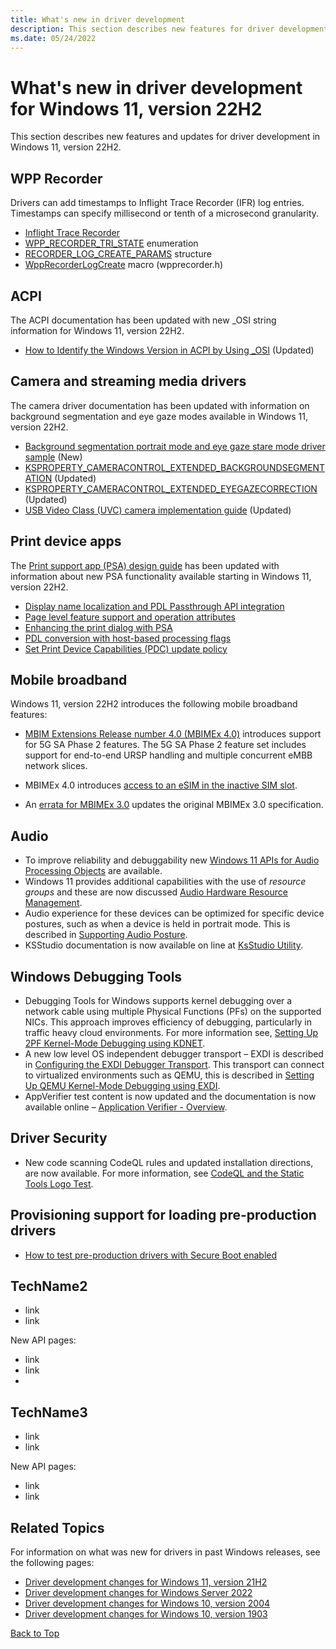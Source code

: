 ```yaml
---
title: What's new in driver development
description: This section describes new features for driver development in Windows 11, version 22H2.
ms.date: 05/24/2022
---
```


# <a name="top"></a>What's new in driver development for Windows 11, version 22H2

This section describes new features and updates for driver development in Windows 11, version 22H2.

## WPP Recorder

Drivers can add timestamps to Inflight Trace Recorder (IFR) log entries. Timestamps can specify millisecond or tenth of a microsecond granularity.

- [Inflight Trace Recorder](/windows-hardware/drivers/devtest/using-wpp-recorder)
- [WPP_RECORDER_TRI_STATE](/windows-hardware/drivers/ddi/wpprecorder/ne-wpprecorder-wpp_recorder_tri_state) enumeration
- [RECORDER_LOG_CREATE_PARAMS](/windows-hardware/drivers/ddi/wpprecorder/ns-wpprecorder-_recorder_log_create_params) structure
- [WppRecorderLogCreate](/windows-hardware/drivers/ddi/wpprecorder/nf-wpprecorder-wpprecorderlogcreate) macro (wpprecorder.h)

## ACPI

The ACPI documentation has been updated with new _OSI string information for Windows 11, version 22H2.

- [How to Identify the Windows Version in ACPI by Using _OSI](/windows-hardware/drivers/acpi/winacpi-osi) (Updated)

## Camera and streaming media drivers

The camera driver documentation has been updated with information on background segmentation and eye gaze modes available in Windows 11, version 22H2.

- [Background segmentation portrait mode and eye gaze stare mode driver sample](/windows-hardware/drivers/stream/background-segmentation-portrait-mode-eye-gaze-stare-mode-driver-sample) (New)
- [KSPROPERTY_CAMERACONTROL_EXTENDED_BACKGROUNDSEGMENTATION](/windows-hardware/drivers/stream/ksproperty-cameracontrol-extended-backgroundsegmentation) (Updated)
- [KSPROPERTY_CAMERACONTROL_EXTENDED_EYEGAZECORRECTION](/windows-hardware/drivers/stream/ksproperty-cameracontrol-extended-eyegazecorrection) (Updated)
- [USB Video Class (UVC) camera implementation guide](/windows-hardware/drivers/stream/uvc-camera-implementation-guide) (Updated)

## Print device apps

The [Print support app (PSA) design guide](/windows-hardware/drivers/devapps/print-support-app-design-guide) has been updated with information about new PSA functionality available starting in Windows 11, version 22H2.

- [Display name localization and PDL Passthrough API integration](/windows-hardware/drivers/devapps/print-support-app-design-guide?branch=release-nickel#display-name-localization-and-pdl-passthrough-api-integration)
- [Page level feature support and operation attributes](/windows-hardware/drivers/devapps/print-support-app-design-guide?branch=release-nickel#page-level-feature-support-and-operation-attributes)
- [Enhancing the print dialog with PSA](/windows-hardware/drivers/devapps/print-support-app-design-guide?branch=release-nickel#enhancing-the-print-dialog-with-psa)
- [PDL conversion with host-based processing flags](/windows-hardware/drivers/devapps/print-support-app-design-guide?branch=release-nickel#pdl-conversion-with-host-based-processing-flags)
- [Set Print Device Capabilities (PDC) update policy](/windows-hardware/drivers/devapps/print-support-app-design-guide?branch=release-nickel#set-print-device-capabilities-pdc-update-policy)


## Mobile broadband

Windows 11, version 22H2 introduces the following mobile broadband features:

- [MBIM Extensions Release number 4.0 (MBIMEx 4.0)](/windows-hardware/drivers/network/mbimex-4.0-5g-sa-phase-2-support) introduces support for 5G SA Phase 2 features. The 5G SA Phase 2 feature set includes support for end-to-end URSP handling and multiple concurrent eMBB network slices.

- MBIMEx 4.0 introduces [access to an eSIM in the inactive SIM slot](/windows-hardware/drivers/network/access-to-esim-in-inactive-sim-slot).

- An [errata for MBIMEx 3.0](/windows-hardware/drivers/network/mbimex-3.0-5g-sa-phase-1-support) updates the original MBIMEx 3.0 specification.

## Audio

- To improve reliability and debuggability new [Windows 11 APIs for Audio Processing Objects](/windows-hardware/drivers/audio/windows-11-apis-for-audio-processing-objects) are available.
- Windows 11 provides additional capabilities with the use of *resource groups* and these are now discussed [Audio Hardware Resource Management](/windows-hardware/drivers/audio/audio-hardware-resource-management).
- Audio experience for these devices can be optimized for specific device postures, such as when a device is held in portrait mode. This is described in [Supporting Audio Posture](/windows-hardware/drivers/audio/supporting-audio-posture).
- KSStudio documentation is now available on line at [KsStudio Utility](/windows-hardware/drivers/audio/ksstudio-utility).

## Windows Debugging Tools

- Debugging Tools for Windows supports kernel debugging over a network cable using multiple Physical Functions (PFs) on the supported NICs. This approach improves efficiency of debugging, particularly in traffic heavy cloud environments. For more information see, [Setting Up 2PF Kernel-Mode Debugging using KDNET](/windows-hardware/drivers/debugger/setting-up-kernel-mode-debugging-using-2pf).
- A new low level OS independent debugger transport – EXDI is described in [Configuring the EXDI Debugger Transport](/windows-hardware/drivers/debugger/configuring-the-exdi-debugger-transport). This transport can connect to virtualized environments such as QEMU, this is described in [Setting Up QEMU Kernel-Mode Debugging using EXDI]( /windows-hardware/drivers/debugger/setting-up-qemu-kernel-mode-debugging-using-exdi).
- AppVerifier test content is now updated and the documentation is now available online – [Application Verifier - Overview]( /windows-hardware/drivers/devtest/application-verifier).

## Driver Security

- New  code scanning CodeQL rules and updated installation directions, are now available. For more information, see [CodeQL and the Static Tools Logo Test]( /windows-hardware/drivers/devtest/static-tools-and-codeq).

## Provisioning support for loading pre-production drivers

- [How to test pre-production drivers with Secure Boot enabled](./install/preproduction-driver-signing-and-install.md)

## TechName2

- link
- link

New API pages:

- link
- link
- 
## TechName3

- link
- link

New API pages:

- link
- link

## Related Topics

For information on what was new for drivers in past Windows releases, see the following pages:

- [Driver development changes for Windows 11, version 21H2](driver-changes-for-windows-11.md)
- [Driver development changes for Windows Server 2022](driver-changes-for-windows-server-2022.md)
- [Driver development changes for Windows 10, version 2004](driver-changes-for-windows-10-version-2004.md)
- [Driver development changes for Windows 10, version 1903](driver-changes-for-windows-10-version-1903.md)

[Back to Top](#top)
